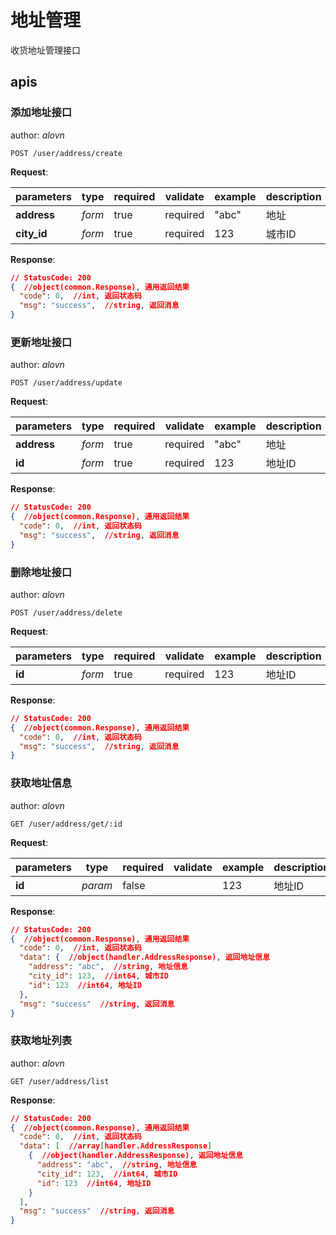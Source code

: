# 地址管理

收货地址管理接口

## apis

### 添加地址接口

author: _alovn_

```text
POST /user/address/create
```

**Request**:

parameters|type|required|validate|example|description
--|--|--|--|--|--
**address**|_form_|true|required|"abc"|地址
**city_id**|_form_|true|required|123|城市ID

**Response**:

```json
// StatusCode: 200 
{  //object(common.Response), 通用返回结果
  "code": 0,  //int, 返回状态码
  "msg": "success",  //string, 返回消息
}
```

### 更新地址接口

author: _alovn_

```text
POST /user/address/update
```

**Request**:

parameters|type|required|validate|example|description
--|--|--|--|--|--
**address**|_form_|true|required|"abc"|地址
**id**|_form_|true|required|123|地址ID

**Response**:

```json
// StatusCode: 200 
{  //object(common.Response), 通用返回结果
  "code": 0,  //int, 返回状态码
  "msg": "success",  //string, 返回消息
}
```

### 删除地址接口

author: _alovn_

```text
POST /user/address/delete
```

**Request**:

parameters|type|required|validate|example|description
--|--|--|--|--|--
**id**|_form_|true|required|123|地址ID

**Response**:

```json
// StatusCode: 200 
{  //object(common.Response), 通用返回结果
  "code": 0,  //int, 返回状态码
  "msg": "success",  //string, 返回消息
}
```

### 获取地址信息

author: _alovn_

```text
GET /user/address/get/:id
```

**Request**:

parameters|type|required|validate|example|description
--|--|--|--|--|--
**id**|_param_|false||123|地址ID

**Response**:

```json
// StatusCode: 200 
{  //object(common.Response), 通用返回结果
  "code": 0,  //int, 返回状态码
  "data": {  //object(handler.AddressResponse), 返回地址信息
    "address": "abc",  //string, 地址信息
    "city_id": 123,  //int64, 城市ID
    "id": 123  //int64, 地址ID
  },
  "msg": "success"  //string, 返回消息
}
```

### 获取地址列表

author: _alovn_

```text
GET /user/address/list
```



**Response**:

```json
// StatusCode: 200 
{  //object(common.Response), 通用返回结果
  "code": 0,  //int, 返回状态码
  "data": [  //array[handler.AddressResponse]
    {  //object(handler.AddressResponse), 返回地址信息
      "address": "abc",  //string, 地址信息
      "city_id": 123,  //int64, 城市ID
      "id": 123  //int64, 地址ID
    }
  ],
  "msg": "success"  //string, 返回消息
}
```
